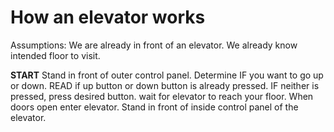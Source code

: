 # How an elevator works #

Assumptions:
We are already in front of an elevator.
We already know intended floor to visit.

**START**
Stand in front of outer control panel.
Determine IF you want to go up or down.
READ if up button or down button is already pressed.
IF neither is pressed, press desired button.
wait for elevator to reach your floor.
When doors open enter elevator.
Stand in front of inside control panel of the elevator.

